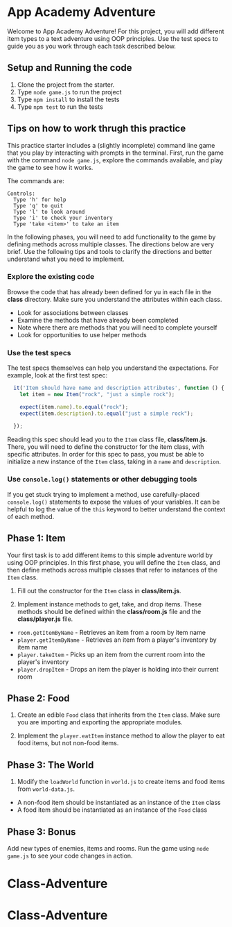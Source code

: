 # App Academy Adventure

Welcome to App Academy Adventure! For this project, you will add different
item types to a text adventure using OOP principles. Use the test specs to guide
you as you work through each task described below.

## Setup and Running the code

1. Clone the project from the starter.
2. Type `node game.js` to run the project
3. Type `npm install` to install the tests
4. Type `npm test` to run the tests

## Tips on how to work thrugh this practice

This practice starter includes a (slightly incomplete) command line game that
you play by interacting with prompts in the terminal. First, run the game with
the command `node game.js`, explore the commands available, and play the game to
see how it works.

The commands are:

```shell
Controls:
  Type 'h' for help
  Type 'q' to quit
  Type 'l' to look around
  Type 'i' to check your inventory
  Type 'take <item>' to take an item
```

In the following phases, you will need to add functionality to the game by
defining methods across multiple classes. The directions below are very brief.
Use the following tips and tools to clarify the directions and better understand
what you need to implement.

### Explore the existing code

Browse the code that has already been defined for yu in each file in the
__class__ directory. Make sure you understand the attributes within each class.
- Look for associations between classes
- Examine the methods that have already been completed
- Note where there are methods that you will need to complete yourself
- Look for opportunities to use helper methods

### Use the test specs

The test specs themselves can help you understand the expectations. For example,
look at the first test spec:

```javascript
  it('Item should have name and description attributes', function () {
    let item = new Item("rock", "just a simple rock");

    expect(item.name).to.equal("rock");
    expect(item.description).to.equal("just a simple rock");

  });
```

Reading this spec should lead you to the `Item` class file, __class/item.js__.
There, you will need to define the constructor for the item class, with specific
attributes. In order for this spec to pass, you must be able to initialize a new
instance of the `Item` class, taking in a `name` and `description`.

### Use `console.log()` statements or other debugging tools

If you get stuck trying to implement a method, use carefully-placed
`console.log()` statements to expose the values of your variables. It can be
helpful to log the value of the `this` keyword to better understand the context
of each method.

## Phase 1: Item

Your first task is to add different items to this simple adventure world by
using OOP principles. In this first phase, you will define the `Item` class, and
then define methods across multiple classes that refer to instances of the
`Item` class.

1. Fill out the constructor for the `Item` class in __class/item.js__.

2. Implement instance methods to get, take, and drop items. These methods should
   be defined within the __class/room.js__ file and the __class/player.js__
   file.

- `room.getItemByName` - Retrieves an item from a room by item name
- `player.getItemByName` - Retrieves an item from a player's inventory by
  item name
- `player.takeItem` - Picks up an item from the current room into the player's
  inventory
- `player.dropItem` - Drops an item the player is holding into their current
  room

## Phase 2: Food

1. Create an edible `Food` class that inherits from the `Item` class. Make sure
   you are importing and exporting the appropriate modules.

3. Implement the `player.eatItem` instance method to allow the player to eat
   food items, but not non-food items.

## Phase 3: The World

1. Modify the `loadWorld` function in `world.js` to create items and food items
   from `world-data.js`.
- A non-food item should be instantiated as an instance of the `Item` class
- A food item should be instantiated as an instance of the `Food` class


## Phase 3: Bonus

Add new types of enemies, items and rooms. Run the game using `node game.js` to
see your code changes in action.
# Class-Adventure
# Class-Adventure
